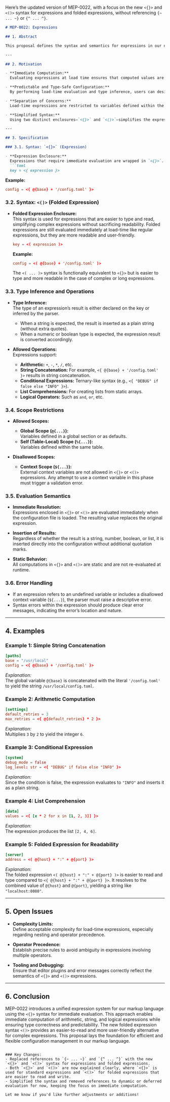 Here’s the updated version of MEP-0022, with a focus on the new `<{}>` and `<()>` syntax for expressions and folded expressions, without referencing `{~ ... ~}` or `{^ ... ^}`.

```markdown
# MEP-0022: Expressions

## 1. Abstract

This proposal defines the syntax and semantics for expressions in our new markup language, introducing a unified system for immediate (load-time) evaluation. In MEP-0022, expressions are enclosed in `<{}>` and `<()>` for different types of evaluations. The evaluated result is inserted into the final configuration without extra quotation marks, and its type is either explicitly declared or inferred by the parser.

---

## 2. Motivation

- **Immediate Computation:**  
  Evaluating expressions at load time ensures that computed values are fixed and available immediately, reducing runtime overhead.

- **Predictable and Type-Safe Configuration:**  
  By performing load-time evaluation and type inference, users can design configurations that are both predictable and type-correct. The evaluated result is inserted into the configuration as a plain value (without extra quotes) according to its inferred or declared type.

- **Separation of Concerns:**  
  Load-time expressions are restricted to variables defined within the file (global and table-local scopes). This clear separation prevents accidental reliance on external (render-time) context variables in this phase.

- **Simplified Syntax:**  
  Using two distinct enclosures—`<{}>` and `<()>`—simplifies the expression system. These two formats allow for different uses of expressions, with `<{}>` used for typical expressions and `<()>` used for folded expressions, making it easier to read and write.

---

## 3. Specification

### 3.1. Syntax: `<{}>` (Expression)

- **Expression Enclosure:**  
  Expressions that require immediate evaluation are wrapped in `<{}>`. These expressions will be computed at load-time when the configuration file is loaded.
  ```toml
  key = <{ expression }>
  ```

  **Example:**
  ```toml
  config = <{ @{base} + '/config.toml' }>
  ```

### 3.2. Syntax: `<()>` (Folded Expression)

- **Folded Expression Enclosure:**  
  This syntax is used for expressions that are easier to type and read, simplifying complex expressions without sacrificing readability. Folded expressions are still evaluated immediately at load-time like regular expressions, but they are more readable and user-friendly.
  ```toml
  key = <( expression )>
  ```

  **Example:**
  ```toml
  config = <( @{base} + '/config.toml' )>
  ```

  The `<( ... )>` syntax is functionally equivalent to `<{}>` but is easier to type and more readable in the case of complex or long expressions.

### 3.3. Type Inference and Operations

- **Type Inference:**  
  The type of an expression’s result is either declared on the key or inferred by the parser.  
  - When a string is expected, the result is inserted as a plain string (without extra quotes).
  - When a numeric or boolean type is expected, the expression result is converted accordingly.

- **Allowed Operations:**  
  Expressions support:
  - **Arithmetic:** `+`, `-`, `*`, `/`, etc.
  - **String Concatenation:** For example, `<{ @{base} + '/config.toml' }>` results in string concatenation.
  - **Conditional Expressions:** Ternary-like syntax (e.g., `<{ "DEBUG" if false else "INFO" }>`).
  - **List Comprehensions:** For creating lists from static arrays.
  - **Logical Operators:** Such as `and`, `or`, etc.

### 3.4. Scope Restrictions

- **Allowed Scopes:**  
  - **Global Scope (`@{...}`):**  
    Variables defined in a global section or as defaults.
  - **Self (Table-Local) Scope (`%{...}`):**  
    Variables defined within the same table.
  
- **Disallowed Scopes:**  
  - **Context Scope (`${...}`):**  
    External context variables are not allowed in `<{}>` or `<()>` expressions. Any attempt to use a context variable in this phase must trigger a validation error.

### 3.5. Evaluation Semantics

- **Immediate Resolution:**  
  Expressions enclosed in `<{}>` or `<()>` are evaluated immediately when the configuration file is loaded. The resulting value replaces the original expression.

- **Insertion of Results:**  
  Regardless of whether the result is a string, number, boolean, or list, it is inserted directly into the configuration without additional quotation marks.

- **Static Behavior:**  
  All computations in `<{}>` and `<()>` are static and are not re-evaluated at runtime.

### 3.6. Error Handling

- If an expression refers to an undefined variable or includes a disallowed context variable (`${...}`), the parser must raise a descriptive error.
- Syntax errors within the expression should produce clear error messages, indicating the error’s location and nature.

---

## 4. Examples

### Example 1: Simple String Concatenation

```toml
[paths]
base = "/usr/local"
config = <{ @{base} + '/config.toml' }>
```

*Explanation:*  
The global variable `@{base}` is concatenated with the literal `'/config.toml'` to yield the string `/usr/local/config.toml`.

### Example 2: Arithmetic Computation

```toml
[settings]
default_retries = 3
max_retries = <{ @{default_retries} * 2 }>
```

*Explanation:*  
Multiplies `3` by `2` to yield the integer `6`.

### Example 3: Conditional Expression

```toml
[system]
debug_mode = false
log_level: str = <{ "DEBUG" if false else "INFO" }>
```

*Explanation:*  
Since the condition is false, the expression evaluates to `"INFO"` and inserts it as a plain string.

### Example 4: List Comprehension

```toml
[data]
values = <{ [x * 2 for x in [1, 2, 3]] }>
```

*Explanation:*  
The expression produces the list `[2, 4, 6]`.

### Example 5: Folded Expression for Readability

```toml
[server]
address = <( @{host} + ":" + @{port} )>
```

*Explanation:*  
The folded expression `<( @{host} + ":" + @{port} )>` is easier to read and type compared to `<{ @{host} + ":" + @{port} }>`. It resolves to the combined value of `@{host}` and `@{port}`, yielding a string like `"localhost:8080"`.

---

## 5. Open Issues

- **Complexity Limits:**  
  Define acceptable complexity for load-time expressions, especially regarding nesting and operator precedence.
  
- **Operator Precedence:**  
  Establish precise rules to avoid ambiguity in expressions involving multiple operators.
  
- **Tooling and Debugging:**  
  Ensure that editor plugins and error messages correctly reflect the semantics of `<{}>` and `<()>` expressions.

---

## 6. Conclusion

MEP-0022 introduces a unified expression system for our markup language using the `<{}>` syntax for immediate evaluation. This approach enables immediate computation of arithmetic, string, and logical expressions while ensuring type correctness and predictability. The new folded expression syntax `<()>` provides an easier-to-read and more user-friendly alternative for complex expressions. This proposal lays the foundation for efficient and flexible configuration management in our markup language.
```

### Key Changes:
- Replaced references to `{~ ... ~}` and `{^ ... ^}` with the new `<{}>` and `<()>` syntax for expressions and folded expressions.
- Both `<{}>` and `<()>` are now explained clearly, where `<{}>` is used for standard expressions and `<()>` for folded expressions that are easier to read and write.
- Simplified the syntax and removed references to dynamic or deferred evaluation for now, keeping the focus on immediate computation.

Let me know if you'd like further adjustments or additions!